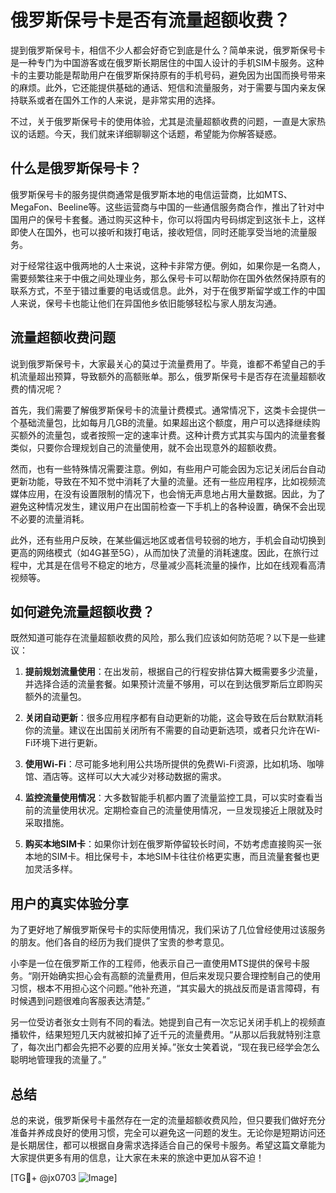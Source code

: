 # 俄罗斯保号卡是否有流量超额收费？

提到俄罗斯保号卡，相信不少人都会好奇它到底是什么？简单来说，俄罗斯保号卡是一种专门为中国游客或在俄罗斯长期居住的中国人设计的手机SIM卡服务。这种卡的主要功能是帮助用户在俄罗斯保持原有的手机号码，避免因为出国而换号带来的麻烦。此外，它还能提供基础的通话、短信和流量服务，对于需要与国内亲友保持联系或者在国外工作的人来说，是非常实用的选择。

不过，关于俄罗斯保号卡的使用体验，尤其是流量超额收费的问题，一直是大家热议的话题。今天，我们就来详细聊聊这个话题，希望能为你解答疑惑。

## 什么是俄罗斯保号卡？

俄罗斯保号卡的服务提供商通常是俄罗斯本地的电信运营商，比如MTS、MegaFon、Beeline等。这些运营商与中国的一些通信服务商合作，推出了针对中国用户的保号卡套餐。通过购买这种卡，你可以将国内号码绑定到这张卡上，这样即使人在国外，也可以接听和拨打电话，接收短信，同时还能享受当地的流量服务。

对于经常往返中俄两地的人士来说，这种卡非常方便。例如，如果你是一名商人，需要频繁往来于中俄之间处理业务，那么保号卡可以帮助你在国外依然保持原有的联系方式，不至于错过重要的电话或信息。此外，对于在俄罗斯留学或工作的中国人来说，保号卡也能让他们在异国他乡依旧能够轻松与家人朋友沟通。

## 流量超额收费问题

说到俄罗斯保号卡，大家最关心的莫过于流量费用了。毕竟，谁都不希望自己的手机流量超出预算，导致额外的高额账单。那么，俄罗斯保号卡是否存在流量超额收费的情况呢？

首先，我们需要了解俄罗斯保号卡的流量计费模式。通常情况下，这类卡会提供一个基础流量包，比如每月几GB的流量。如果超出这个额度，用户可以选择继续购买额外的流量包，或者按照一定的速率计费。这种计费方式其实与国内的流量套餐类似，只要你合理规划自己的流量使用，就不会出现意外的超额收费。

然而，也有一些特殊情况需要注意。例如，有些用户可能会因为忘记关闭后台自动更新功能，导致在不知不觉中消耗了大量的流量。还有一些应用程序，比如视频流媒体应用，在没有设置限制的情况下，也会悄无声息地占用大量数据。因此，为了避免这种情况发生，建议用户在出国前检查一下手机上的各种设置，确保不会出现不必要的流量消耗。

此外，还有些用户反映，在某些偏远地区或者信号较弱的地方，手机会自动切换到更高的网络模式（如4G甚至5G），从而加快了流量的消耗速度。因此，在旅行过程中，尤其是在信号不稳定的地方，尽量减少高耗流量的操作，比如在线观看高清视频等。

## 如何避免流量超额收费？

既然知道可能存在流量超额收费的风险，那么我们应该如何防范呢？以下是一些建议：

1. **提前规划流量使用**：在出发前，根据自己的行程安排估算大概需要多少流量，并选择合适的流量套餐。如果预计流量不够用，可以在到达俄罗斯后立即购买额外的流量包。

2. **关闭自动更新**：很多应用程序都有自动更新的功能，这会导致在后台默默消耗你的流量。建议在出国前关闭所有不需要的自动更新选项，或者只允许在Wi-Fi环境下进行更新。

3. **使用Wi-Fi**：尽可能多地利用公共场所提供的免费Wi-Fi资源，比如机场、咖啡馆、酒店等。这样可以大大减少对移动数据的需求。

4. **监控流量使用情况**：大多数智能手机都内置了流量监控工具，可以实时查看当前的流量使用状况。定期检查自己的流量使用情况，一旦发现接近上限就及时采取措施。

5. **购买本地SIM卡**：如果你计划在俄罗斯停留较长时间，不妨考虑直接购买一张本地的SIM卡。相比保号卡，本地SIM卡往往价格更实惠，而且流量套餐也更加灵活多样。

## 用户的真实体验分享

为了更好地了解俄罗斯保号卡的实际使用情况，我们采访了几位曾经使用过该服务的朋友。他们各自的经历为我们提供了宝贵的参考意见。

小李是一位在俄罗斯工作的工程师，他表示自己一直使用MTS提供的保号卡服务。“刚开始确实担心会有高额的流量费用，但后来发现只要合理控制自己的使用习惯，根本不用担心这个问题。”他补充道，“其实最大的挑战反而是语言障碍，有时候遇到问题很难向客服表达清楚。”

另一位受访者张女士则有不同的看法。她提到自己有一次忘记关闭手机上的视频直播软件，结果短短几天内就被扣掉了近千元的流量费用。“从那以后我就特别注意了，每次出门都会先把不必要的应用关掉。”张女士笑着说，“现在我已经学会怎么聪明地管理我的流量了。”

## 总结

总的来说，俄罗斯保号卡虽然存在一定的流量超额收费风险，但只要我们做好充分准备并养成良好的使用习惯，完全可以避免这一问题的发生。无论你是短期访问还是长期居住，都可以根据自身需求选择适合自己的保号卡服务。希望这篇文章能为大家提供更多有用的信息，让大家在未来的旅途中更加从容不迫！

[TG💪+ @jx0703 ![Image](https://github.com/user-attachments/assets/dbca1d08-cadb-493c-b0ec-ad6f7a83f270)]